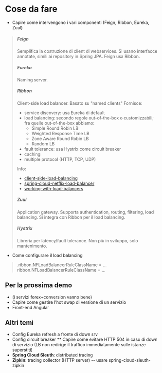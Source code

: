 # Cose da fare
* Capire come intervengono i vari componenti (Feign, Ribbon, Eureka, Zuul)

> ##### Feign
> Semplifica la costruzione di client di webservices.
> Si usano interfacce annotate, simili ai repository in Spring JPA.
> Feign usa Ribbon.
> 
> ##### Eureka
> Naming server.
> 
> ##### Ribbon
> Client-side load balancer.
> Basato su "named clients"
> Fornisce:
> * service discovery: usa Eureka di default
> * load balancing: secondo regole out-of-the-box o customizzabili; fra quelle out-of-the-box abbiamo:
>   * Simple Round Robin LB
>   * Weighted Response Time LB
>   * Zone Aware Round Robin LB
>   * Random LB
> * fault tolerance: usa Hystrix come circuit breaker
> * caching
> * multiple protocol (HTTP, TCP, UDP)
> 
> Info:
> * [client-side-load-balancing](https://spring.io/guides/gs/client-side-load-balancing/)
> * [spring-cloud-netflix-load-balancer](http://salerno-rafael.blogspot.com/2016/09/spring-cloud-netflix-load-balancer-with.html)
> * [working-with-load-balancers](https://github.com/Netflix/ribbon/wiki/Working-with-load-balancers#components-of-load-balancer)
> 
> ##### Zuul
> Application gateway.
> Supporta authentication, routing, filtering, load balancing.
> Si integra con Ribbon per il load balancing.
> 
> ##### Hystrix
> Libreria per latency/fault tolerance.
> Non più in sviluppo, solo mantenimento.

* Come configurare il load balancing

> <client-name>.ribbon.NFLoadBalancerRuleClassName = ...
> ribbon.NFLoadBalancerRuleClassName = ...

Per la prossima demo
--------------------
* (i servizi forex+conversion vanno bene)
* Capire come gestire l'hot swap di versione di un servizio
* Front-end Angular

Altri temi
----------
* Config Eureka refresh a fronte di down srv
* Config circuit breaker
** Capire come evitare HTTP 504 in caso di down di servizio (LB non redirige il traffico immediatamente sulle istanze superstiti)
* **Spring Cloud Sleuth**: distributed tracing
* **Zipkin**: tracing collector (HTTP server) -- usare spring-cloud-sleuth-zipkin
